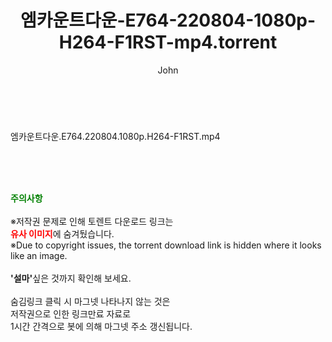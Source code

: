 ﻿---
layout: post
title:  "엠카운트다운-E764-220804-1080p-H264-F1RST-mp4.torrent"
author: John
categories: [ 방송/음악 ]
tags: [  ]
image:  
description: "엠카운트다운-E764-220804-1080p-H264-F1RST-mp4 torrent 정보 공유"
toc: true
toc_sticky: true
---

<br>
<div class="view-img">
<a class="view_image" href="http://torrentmobile60.com/bbs/view_image.php?fn=%2Fdata%2Ffile%2Fmusic%2F1742003963_TAxi8Ngz_c1f6bff5fd8ad27be4563185b34e4279e4aa563f.jpg" target="_blank"><img alt="" class="img-tag" content="http://torrentmobile60.com/data/file/music/1742003963_TAxi8Ngz_c1f6bff5fd8ad27be4563185b34e4279e4aa563f.jpg" itemprop="image" src="http://torrentmobile60.com/data/file/music/thumb-1742003963_TAxi8Ngz_c1f6bff5fd8ad27be4563185b34e4279e4aa563f_835x2276.jpg"/></a></div><div class="view-content" itemprop="description">
<p>엠카운트다운.E764.220804.1080p.H264-F1RST.mp4<br/></p> </div>
    
<br><br><br>
<p data-ke-size="size16"><b><span style="color: green;">주의사항</span></b><br /><br />※저작권 문제로 인해 토렌트 다운로드 링크는<br /><b><span style="color: red;">유사 이미지</span></b>에 숨겨뒀습니다.<br />※Due to copyright issues, the torrent download link is hidden where it looks like an image.<br /><br /><b>'설마'</b>싶은 것까지 확인해 보세요.<br /><br />숨김링크 클릭 시 마그넷 나타나지 않는 것은<br />저작권으로 인한 링크만료 자료로<br />1시간 간격으로 봇에 의해 마그넷 주소 갱신됩니다.</p>
